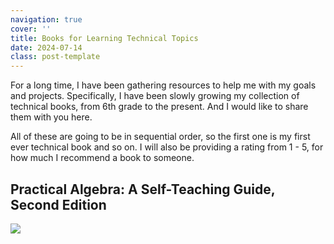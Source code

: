 ```yaml
---
navigation: true
cover: ''
title: Books for Learning Technical Topics
date: 2024-07-14
class: post-template
---
```


For a long time, I have been gathering resources to help me with my goals and projects. Specifically, I have been slowly growing my collection of technical books, from 6th grade to the present. And I would like to share them with you here. 


All of these are going to be in sequential order, so the first one is my first ever technical book and so on. I will also be providing a rating from 1 - 5, for how much I recommend a book to someone.


<p align="center">
    <h2>Practical Algebra: A Self-Teaching Guide, Second Edition</h2>
    <img src="http://some_place.com/image.png" />
</p>

